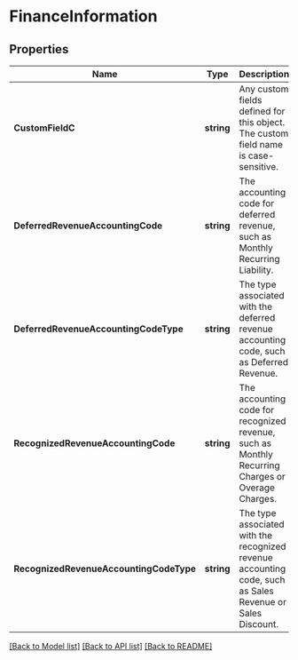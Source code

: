 # FinanceInformation

## Properties
Name | Type | Description | Notes
------------ | ------------- | ------------- | -------------
**CustomFieldC** | **string** | Any custom fields defined for this object. The custom field name is case-sensitive.  | [optional] [default to null]
**DeferredRevenueAccountingCode** | **string** | The accounting code for deferred revenue, such as Monthly Recurring Liability.   | [optional] [default to null]
**DeferredRevenueAccountingCodeType** | **string** | The type associated with the deferred revenue accounting code, such as Deferred Revenue.   | [optional] [default to null]
**RecognizedRevenueAccountingCode** | **string** | The accounting code for recognized revenue, such as Monthly Recurring Charges or Overage Charges.   | [optional] [default to null]
**RecognizedRevenueAccountingCodeType** | **string** | The type associated with the recognized revenue accounting code, such as Sales Revenue or Sales Discount.   | [optional] [default to null]

[[Back to Model list]](../README.md#documentation-for-models) [[Back to API list]](../README.md#documentation-for-api-endpoints) [[Back to README]](../README.md)


